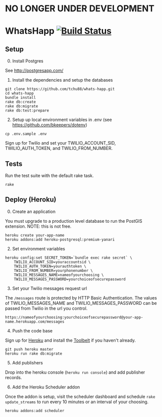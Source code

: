 # NO LONGER UNDER DEVELOPMENT

# WhatsHapp [![Build Status](https://travis-ci.org/tchu88/whats-happ.svg?branch=master)](https://travis-ci.org/tchu88/whats-happ)

## Setup

0) Install Postgres

See http://postgresapp.com/

1) Install the dependencies and setup the databases

```console
git clone https://github.com/tchu88/whats-happ.git
cd whats-happ
bundle install
rake db:create
rake db:migrate
rake db:test:prepare
```

2) Setup up local environment variables in .env (see https://github.com/bkeepers/dotenv)

```console
cp .env.sample .env
```

Sign up for Twilio and set your TWILIO_ACCOUNT_SID, TWILIO_AUTH_TOKEN, and TWILIO_FROM_NUMBER.

## Tests

Run the test suite with the default rake task.

```console
rake
```

## Deploy (Heroku)

0) Create an application

You must upgrade to a production level database to run the PostGIS extension. NOTE: this is not free.

```console
heroku create your-app-name
heroku addons:add heroku-postgresql:premium-yanari
```

2) Set environment variables

```console
heroku config:set SECRET_TOKEN=`bundle exec rake secret` \
	TWILIO_ACCOUNT_SID=youraccountsid \
	TWILIO_AUTH_TOKEN=yourauthtoken \
	TWILIO_FROM_NUMBER=yourphonenumber \
	TWILIO_MESSAGES_NAME=nameofyourchoosing \
	TWILIO_MESSAGES_PASSWORD=yourchoiceofsecurepassword
```

3) Set your Twilio messages request url

The `/messages` route is protected by HTTP Basic Authentication. The values of TWILIO_MESSAGES_NAME and TWILIO_MESSAGES_PASSWORD can be passed from Twilio in the url you control.

`https://nameofyourchoosing:yourchoiceofsecurepassword@your-app-name.herokuapp.com/messages`

4) Push the code base

Sign up for [Heroku](http://heroku.com/) and install the [Toolbelt](https://toolbelt.heroku.com/) if you haven't already.

```console
git push heroku master
heroku run rake db:migrate
```

5) Add publishers

Drop into the heroku console (`heroku run console`) and add publisher records.

6) Add the Heroku Scheduler addon

Once the addon is setup, visit the scheduler dashboard and schedule `rake update_streams` to run every 10 minutes or an interval of your choosing.

```console
heroku addons:add scheduler
```
